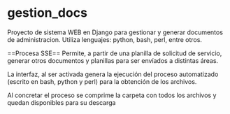 # gestion_docs
Proyecto de sistema WEB en Django para gestionar y generar documentos de administracion. Utiliza lenguajes: python, bash, perl, entre otros.


==Procesa SSE==
Permite, a partir de una planilla de solicitud de servicio, generar otros documentos y planillas para ser envíados a distintas áreas.

La interfaz, al ser activada genera la ejecución del proceso automatizado (escrito en bash, python y perl) para la obtención de los archivos.

Al concretar el proceso se comprime la carpeta con todos los archivos y quedan disponibles para su descarga
